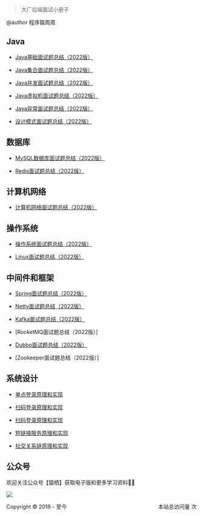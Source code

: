 > 大厂后端面试小册子

@author 程序猿周周

## Java

- [Java基础面试题总结（2022版）](https://blog.csdn.net/adminpd/article/details/123080189)

- [Java集合面试题总结（2022版）](https://blog.csdn.net/adminpd/article/details/123171501)

- [Java并发面试题总结（2022版）](https://blog.csdn.net/adminpd/article/details/123266624)

- [Java虚拟机面试题总结（2022版）](https://blog.csdn.net/adminpd/article/details/123412605)

- [Java异常面试题总结（2022版）](https://blog.csdn.net/adminpd/article/details/123462676)

- [设计模式面试题总结（2022版）](https://blog.csdn.net/adminpd/article/details/123490442)

## 数据库 

- [MySQL数据库面试题总结（2022版）](https://blog.csdn.net/adminpd/article/details/122910606)

- [Redis面试题总结（2022版）](https://blog.csdn.net/adminpd/article/details/122934938)

## 计算机网络

- [计算机网络面试题总结（2022版）](https://blog.csdn.net/adminpd/article/details/122973684)

## 操作系统

- [操作系统面试题总结（2022版）](https://blog.csdn.net/adminpd/article/details/122994599)

- [Linux面试题总结（2022版）](https://blog.csdn.net/adminpd/article/details/122994862)

## 中间件和框架

- [Spring面试题总结（2022版）](https://blog.csdn.net/adminpd/article/details/123016872)

- [Netty面试题总结（2022版）](https://blog.csdn.net/adminpd/article/details/123564362)

- [Kafka面试题总结（2022版）](https://blog.csdn.net/adminpd/article/details/123674437)

- [RocketMQ面试题总结（2022版）]

- [Dubbo面试题总结（2022版）](https://blog.csdn.net/adminpd/article/details/123538243)

- [Zookeeper面试题总结（2022版）]

## 系统设计

- [单点登录原理和实现](https://blog.csdn.net/adminpd/article/details/121321029)

- [扫码登录原理和实现](https://blog.csdn.net/adminpd/article/details/121345027)

- [扫码登录原理和实现](https://blog.csdn.net/adminpd/article/details/121345027)

- [短链接服务原理和实现](https://blog.csdn.net/adminpd/article/details/121890795)

- [社交关系链原理和实现](https://blog.csdn.net/adminpd/article/details/122015182)

## 公众号
欢迎关注公众号【猿栖】获取电子版和更多学习资料👏🏻

![](https://cdn.jsdelivr.net/gh/zas023/CSNotes/assest/gongzhonghao.png)

<span style="float: left;">Copyright © 2018 - 至今</span>
<span id="busuanzi_container_site_pv" style="float: right;">本站总访问量 <span id="busuanzi_value_site_pv"></span> 次</span>